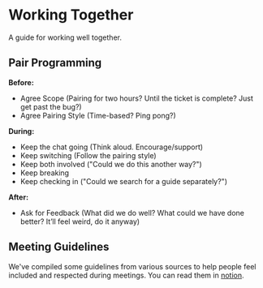 # Working Together

A guide for working well together.

## Pair Programming

**Before:**

- Agree Scope (Pairing for two hours? Until the ticket is complete? Just get
  past the bug?)
- Agree Pairing Style (Time-based? Ping pong?)

**During:**

- Keep the chat going (Think aloud. Encourage/support)
- Keep switching (Follow the pairing style)
- Keep both involved ("Could we do this another way?")
- Keep breaking
- Keep checking in ("Could we search for a guide separately?")

**After:**

- Ask for Feedback (What did we do well? What could we have done better? It’ll
  feel weird, do it anyway)

## Meeting Guidelines

We've compiled some guidelines from various sources to help people feel included
and respected during meetings. You can read them in [notion](https://www.notion.so/Working-Together-58d975c707d8435db611d7f2f28165e9).
